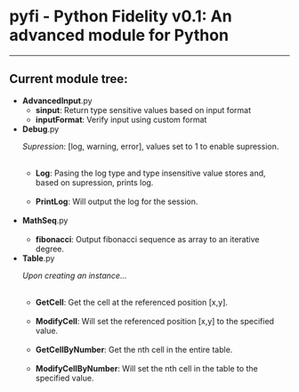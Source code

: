 <html>
<head>
</head>
<body>
<h1><b>pyfi</b> - Python Fidelity v0.1: An advanced module for Python</h1>
<hr>
<h2>Current module tree:</h2>
<ul>
<li><b>AdvancedInput</b>.py
  <ul>
  <li><b>sinput</b>: Return type sensitive values based on input format</li>
  <li><b>inputFormat</b>: Verify input using custom format</li>
  </ul>
<li><b>Debug</b>.py
  <p><i>Supression</i>: [log, warning, error], values set to 1 to enable supression.</p>
  <ul>
  <li><b>Log</b>: Pasing the log type and type insensitive value stores and, based on supression, prints log.</li>
  <li><b>PrintLog</b>: Will output the log for the session.</li>
  </ul>
</li>
<li><b>MathSeq</b>.py
  <ul>
  <li><b>fibonacci</b>: Output fibonacci sequence as array to an iterative degree.</li>
  </ul>
</li>
<li><b>Table</b>.py
  <p><i>Upon creating an instance...</i></p>
  <ul>
  <li><b>GetCell</b>: Get the cell at the referenced position [x,y].</li>
  <li><b>ModifyCell</b>: Will set the referenced position [x,y] to the specified value.</li>
  <li><b>GetCellByNumber</b>: Get the nth cell in the entire table. </li>
  <li><b>ModifyCellByNumber</b>: Will set the nth cell in the table to the specified value.</li>
  </ul>
</li>
</ul>
</body>
</html>
